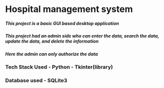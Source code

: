 # Hospital management system
##### This project is a basic GUI based desktop application
##### This project had an admin side who can enter the data, search the data, update the data, and delete the information
##### Here the admin can only authorize the data
### Tech Stack Used - Python - Tkinter(library) 
### Database used - SQLite3
